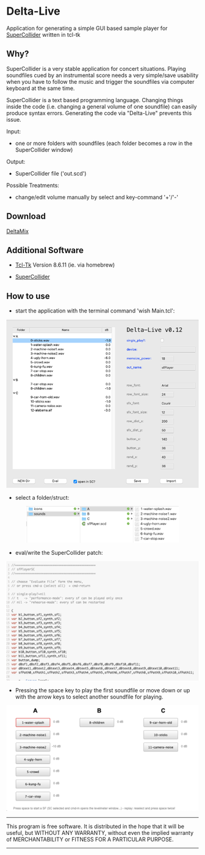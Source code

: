 # **Delta-Live**

Application for generating a simple GUI based sample player for [SuperCollider](https://supercollider.github.io/download) written in tcl-tk

## Why?

SuperCollider is a very stable application for concert situations. Playing soundfiles cued by an instrumental score needs a very simple/save usability when you have to follow the music and trigger the soundfiles via computer keyboard at the same time.


SuperCollider is a text based programming language. Changing things inside the code (i.e. changing a general volume of one soundfile) can easily produce syntax errors. Generating the code via "Delta-Live" prevents this issue.


Input:

- one or more folders with soundfiles (each folder becomes a row in the SuperCollider window)

Output:

- SuperCollider file ('out.scd')


Possible Treatments:

- change/edit volume manually by select and key-command '+'/'-'


## Download
[DeltaMix](https://github.com/Suppan/DeltaMix/releases/)

## Additional Software  

- [Tcl-Tk](https://www.tcl.tk) Version 8.6.11 (ie. via homebrew)

- [SuperCollider](https://supercollider.github.io/download)

## How to use

- start the application with the terminal command 'wish Main.tcl':

<div align="center"><img src="/resources/icons/app.png" width="800px"</img></div>  



- select a folder/struct:

<div align="center"><img src="/resources/icons/folder-struct.png" width="400px"</img></div>  

- eval/write the SuperCollider patch:

<div align="center"><img src="/resources/icons/Code.png" width="600px"</img></div> 

- Pressing the space key to play the first soundfile or move down or up with the arrow keys to select another soundfile for playing.  

<div align="center"><img src="/resources/icons/SC_window.png" width="600px"</img></div> 

*************
This program is free software. It is distributed in the hope that it will be useful, but WITHOUT ANY WARRANTY, without even the implied warranty of MERCHANTABILITY or FITNESS FOR A PARTICULAR PURPOSE. 
*************
